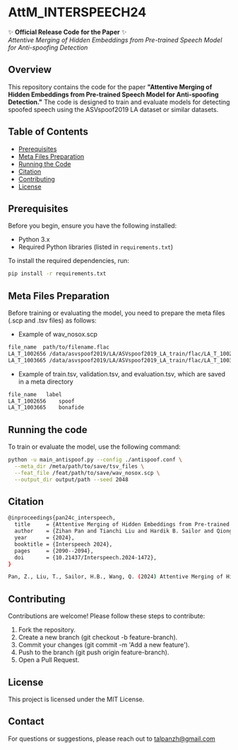 # AttM_INTERSPEECH24

✨ **Official Release Code for the Paper** ✨  
*Attentive Merging of Hidden Embeddings from Pre-trained Speech Model for Anti-spoofing Detection*

## Overview

This repository contains the code for the paper **"Attentive Merging of Hidden Embeddings from Pre-trained Speech Model for Anti-spoofing Detection."** The code is designed to train and evaluate models for detecting spoofed speech using the ASVspoof2019 LA dataset or similar datasets.

## Table of Contents

- [Prerequisites](#prerequisites)
- [Meta Files Preparation](#meta-files-preparation)
- [Running the Code](#running-the-code)
- [Citation](#citation)
- [Contributing](#contributing)
- [License](#license)

## Prerequisites

Before you begin, ensure you have the following installed:

- Python 3.x
- Required Python libraries (listed in `requirements.txt`)

To install the required dependencies, run:

```bash
pip install -r requirements.txt
```

## Meta Files Preparation
Before training or evaluating the model, you need to prepare the meta files (.scp and .tsv files) as follows:

- Example of wav_nosox.scp

```bash
file_name  path/to/filename.flac
LA_T_1002656 /data/asvspoof2019/LA/ASVspoof2019_LA_train/flac/LA_T_1002656.flac
LA_T_1003665 /data/asvspoof2019/LA/ASVspoof2019_LA_train/flac/LA_T_1003665.flac
```
- Example of train.tsv, validation.tsv, and evaluation.tsv, which are saved in a meta directory

```bash
file_name   label
LA_T_1002656    spoof
LA_T_1003665    bonafide

```

## Running the code
To train or evaluate the model, use the following command:
```bash
python -u main_antispoof.py --config ./antispoof.conf \
  --meta_dir /meta/path/to/save/tsv_files \
  --feat_file /feat/path/to/save/wav_nosox.scp \
  --output_dir output/path --seed 2048
```

## Citation
```bash
@inproceedings{pan24c_interspeech,
  title     = {Attentive Merging of Hidden Embeddings from Pre-trained Speech Model for Anti-spoofing Detection},
  author    = {Zihan Pan and Tianchi Liu and Hardik B. Sailor and Qiongqiong Wang},
  year      = {2024},
  booktitle = {Interspeech 2024},
  pages     = {2090--2094},
  doi       = {10.21437/Interspeech.2024-1472},
}
```
```bash
Pan, Z., Liu, T., Sailor, H.B., Wang, Q. (2024) Attentive Merging of Hidden Embeddings from Pre-trained Speech Model for Anti-spoofing Detection. Proc. Interspeech 2024, 2090-2094, doi: 10.21437/Interspeech.2024-1472
```

## Contributing
Contributions are welcome! Please follow these steps to contribute:

1. Fork the repository.
2. Create a new branch (git checkout -b feature-branch).
3. Commit your changes (git commit -m 'Add a new feature').
4. Push to the branch (git push origin feature-branch).
5. Open a Pull Request.

## License
This project is licensed under the MIT License.

## Contact
For questions or suggestions, please reach out to talpanzh@gmail.com


